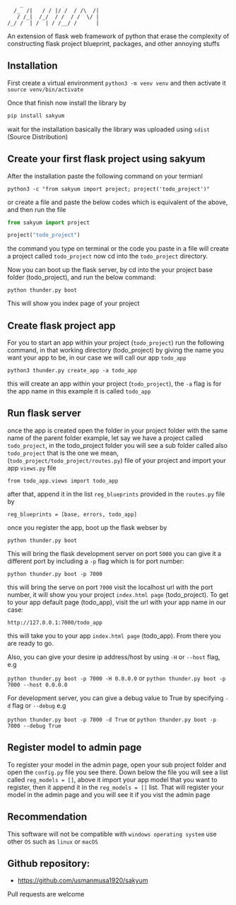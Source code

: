 
        _
      /_  /|   / / |/ /  / /\  /|
       / /_|  /_/  / /  / /  \/ |
    /_/ /  | /  | / /__/ /      |

An extension of flask web framework of python that erase the complexity of constructing flask project blueprint, packages, and other annoying stuffs

## Installation
First create a virtual environment `python3 -m venv venv` and then activate it `source venv/bin/activate`

Once that finish now install the library by

```py
pip install sakyum
```

wait for the installation basically the library was uploaded using `sdist` (Source Distribution)

## Create your first flask project using sakyum
After the installation paste the following command on your termianl

`python3 -c "from sakyum import project; project('todo_project')"`

or create a file and paste the below codes which is equivalent of the above, and then run the file

```python
from sakyum import project

project("todo_project")
```

the command you type on terminal or the code you paste in a file will create a project called `todo_project` now cd into the `todo_project` directory.

Now you can boot up the flask server, by cd into the your project base folder (todo_project), and run the below command:

`python thunder.py boot`

This will show you index page of your project

## Create flask project app
For you to start an app within your project (`todo_project`) run the following command, in that working directory (todo_project) by giving the name you want your app to be, in our case we will call our app `todo_app`

`python3 thunder.py create_app -a todo_app`

this will create an app within your project (`todo_project`), the `-a` flag is for the app name in this example it is called `todo_app`

## Run flask server
once the app is created open the folder in your project folder with the same name of the parent folder example, let say we have a project called `todo_project`, in the todo_project folder you will see a sub folder called also `todo_project` that is the one we mean, (`todo_project/todo_project/routes.py`) file of your project and import your app `views.py` file

`from todo_app.views import todo_app`

after that, append it in the list `reg_blueprints` provided in the `routes.py` file by

`reg_blueprints = [base, errors, todo_app]`

once you register the app, boot up the flask webser by

`python thunder.py boot`

This will bring the flask development server on port `5000` you can give it a different port by including a `-p` flag which is for port number:

`python thunder.py boot -p 7000`

this will bring the serve on port `7000` visit the localhost url with the port number, it will show you your project `index.html page` (todo_project). To get to your app default page (todo_app), visit the url with your app name in our case:

`http://127.0.0.1:7000/todo_app`

this will take you to your app `index.html page` (todo_app). From there you are ready to go.

Also, you can give your desire ip address/host by using `-H` or `--host` flag, e.g

`python thunder.py boot -p 7000 -H 0.0.0.0` or `python thunder.py boot -p 7000 --host 0.0.0.0`

For development server, you can give a debug value to True by specifying `-d` flag or `--debug` e.g

`python thunder.py boot -p 7000 -d True` or `python thunder.py boot -p 7000 --debug True`

## Register model to admin page
To register your model in the admin page, open your sub project folder and open the `config.py` file you see there. Down below the file you will see a list called `reg_models = []`, above it import your app model that you want to register, then it append it in the `reg_models = []` list. That will register your model in the admin page and you will see it if you vist the admin page

## Recommendation
This software will not be compatible with `windows operating system` use other `OS` such as `linux` or `macOS`

## Github repository:

- https://github.com/usmanmusa1920/sakyum

Pull requests are welcome
